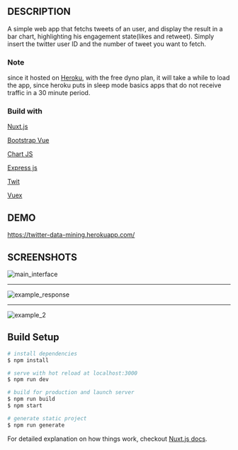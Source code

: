 ## DESCRIPTION

A simple web app that fetchs tweets of an user, and display the result in a bar chart, highlighting his engagement state(likes and retweet). Simply insert the twitter user ID and the number of tweet you want to fetch.

### Note
since it hosted on [Heroku](https://devcenter.heroku.com/), with the free dyno plan, it will take a while to load the app, since heroku puts in sleep mode basics apps that do not receive traffic in a 30 minute period.

### Build with
[Nuxt.js](https://nuxtjs.org/)


[Bootstrap Vue](https://bootstrap-vue.js.org/)


[Chart JS](https://www.chartjs.org/)

[Express js](http://expressjs.com/)

[Twit](https://github.com/ttezel/twit)

[Vuex](https://vuex.vuejs.org/guide/)


## DEMO

https://twitter-data-mining.herokuapp.com/

## SCREENSHOTS

![main_interface](https://user-images.githubusercontent.com/19554149/42648220-90e65292-8606-11e8-98df-38d8a6b5a2f5.png)

------------------------------------------------

![example_response](https://user-images.githubusercontent.com/19554149/42234142-d76ba362-7ef3-11e8-81f5-de95e3deb5b4.png)

------------------------------------------------

![example_2](https://user-images.githubusercontent.com/19554149/42234227-290a3b5c-7ef4-11e8-9503-03301421f39a.png)


## Build Setup

``` bash
# install dependencies
$ npm install

# serve with hot reload at localhost:3000
$ npm run dev

# build for production and launch server
$ npm run build
$ npm start

# generate static project
$ npm run generate
```

For detailed explanation on how things work, checkout [Nuxt.js docs](https://nuxtjs.org).
